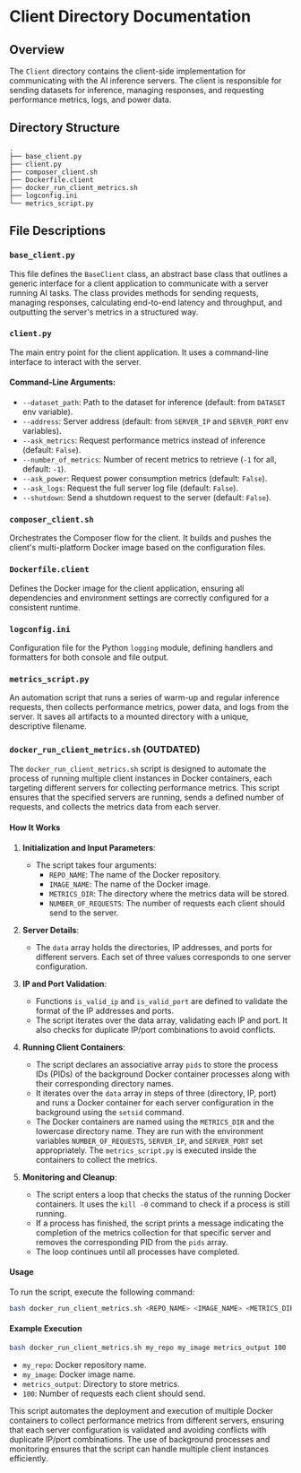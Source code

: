 # Client Directory Documentation

## Overview

The `Client` directory contains the client-side implementation for communicating with the AI inference servers. The client is responsible for sending datasets for inference, managing responses, and requesting performance metrics, logs, and power data.

## Directory Structure

```
.
├── base_client.py
├── client.py
├── composer_client.sh
├── Dockerfile.client
├── docker_run_client_metrics.sh
├── logconfig.ini
└── metrics_script.py
```

## File Descriptions

### `base_client.py`
This file defines the `BaseClient` class, an abstract base class that outlines a generic interface for a client application to communicate with a server running AI tasks. The class provides methods for sending requests, managing responses, calculating end-to-end latency and throughput, and outputting the server's metrics in a structured way.

### `client.py`
The main entry point for the client application. It uses a command-line interface to interact with the server.

#### Command-Line Arguments:
-   `--dataset_path`: Path to the dataset for inference (default: from `DATASET` env variable).
-   `--address`: Server address (default: from `SERVER_IP` and `SERVER_PORT` env variables).
-   `--ask_metrics`: Request performance metrics instead of inference (default: `False`).
-   `--number_of_metrics`: Number of recent metrics to retrieve (`-1` for all, default: `-1`).
-   `--ask_power`: Request power consumption metrics (default: `False`).
-   `--ask_logs`: Request the full server log file (default: `False`).
-   `--shutdown`: Send a shutdown request to the server (default: `False`).

### `composer_client.sh`
Orchestrates the Composer flow for the client. It builds and pushes the client's multi-platform Docker image based on the configuration files.

### `Dockerfile.client`
Defines the Docker image for the client application, ensuring all dependencies and environment settings are correctly configured for a consistent runtime.

### `logconfig.ini`
Configuration file for the Python `logging` module, defining handlers and formatters for both console and file output.

### `metrics_script.py`
An automation script that runs a series of warm-up and regular inference requests, then collects performance metrics, power data, and logs from the server. It saves all artifacts to a mounted directory with a unique, descriptive filename.

### `docker_run_client_metrics.sh` (OUTDATED)

The `docker_run_client_metrics.sh` script is designed to automate the process of running multiple client instances in Docker containers, each targeting different servers for collecting performance metrics. This script ensures that the specified servers are running, sends a defined number of requests, and collects the metrics data from each server.

#### How It Works

1. **Initialization and Input Parameters**:
    - The script takes four arguments:
        - `REPO_NAME`: The name of the Docker repository.
        - `IMAGE_NAME`: The name of the Docker image.
        - `METRICS_DIR`: The directory where the metrics data will be stored.
        - `NUMBER_OF_REQUESTS`: The number of requests each client should send to the server.

2. **Server Details**:
    - The `data` array holds the directories, IP addresses, and ports for different servers. Each set of three values corresponds to one server configuration.

3. **IP and Port Validation**:
    - Functions `is_valid_ip` and `is_valid_port` are defined to validate the format of the IP addresses and ports.
    - The script iterates over the data array, validating each IP and port. It also checks for duplicate IP/port combinations to avoid conflicts.

4. **Running Client Containers**:
    - The script declares an associative array `pids` to store the process IDs (PIDs) of the background Docker container processes along with their corresponding directory names.
    - It iterates over the `data` array in steps of three (directory, IP, port) and runs a Docker container for each server configuration in the background using the `setsid` command.
    - The Docker containers are named using the `METRICS_DIR` and the lowercase directory name. They are run with the environment variables `NUMBER_OF_REQUESTS`, `SERVER_IP`, and `SERVER_PORT` set appropriately. The `metrics_script.py` is executed inside the containers to collect the metrics.

5. **Monitoring and Cleanup**:
    - The script enters a loop that checks the status of the running Docker containers. It uses the `kill -0` command to check if a process is still running.
    - If a process has finished, the script prints a message indicating the completion of the metrics collection for that specific server and removes the corresponding PID from the `pids` array.
    - The loop continues until all processes have completed.

#### Usage

To run the script, execute the following command:

```bash
bash docker_run_client_metrics.sh <REPO_NAME> <IMAGE_NAME> <METRICS_DIR> <NUMBER_OF_REQUESTS>
```

#### Example Execution

```bash
bash docker_run_client_metrics.sh my_repo my_image metrics_output 100
```
- `my_repo`: Docker repository name.
- `my_image`: Docker image name.
- `metrics_output`: Directory to store metrics.
- `100`: Number of requests each client should send.

This script automates the deployment and execution of multiple Docker containers to collect performance metrics from different servers, ensuring that each server configuration is validated and avoiding conflicts with duplicate IP/port combinations. The use of background processes and monitoring ensures that the script can handle multiple client instances efficiently.